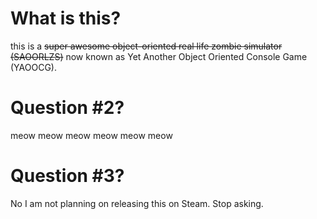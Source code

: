# What is this?
this is a ~~super awesome object-oriented real life zombie simulator (SAOORLZS)~~ now known as Yet Another Object Oriented Console Game (YAOOCG).
# Question #2?
meow meow meow meow meow meow
# Question #3?
No I am not planning on releasing this on Steam. Stop asking.
